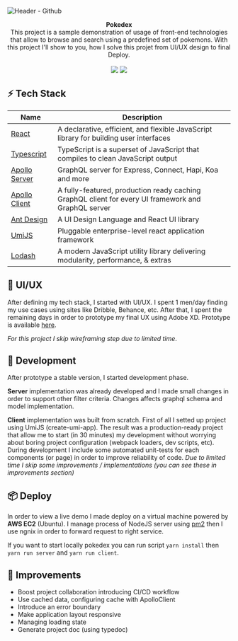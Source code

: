 ![Header  - Github](https://user-images.githubusercontent.com/32436485/73615683-6bc65a00-460a-11ea-84ed-e6bbe63780b0.png)

<div align="center"><strong>Pokedex</strong></div> 
<div align="center">This project is a sample demonstration of usage of front-end technologies that allow to browse and search using a predefined set of pokemons. With this project I'll show to you, how I solve this projet from UI/UX design to final Deploy.</div>

<br/>

<div align="center">
    <a target="_blank" href="http://ec2-3-8-3-91.eu-west-2.compute.amazonaws.com"><img src="https://img.shields.io/badge/live-preview-blue"/></a>
  <a target="_blank"  href="https://xd.adobe.com/view/011c7848-569e-43a0-4075-d53bbf04deee-772d/?fullscreen">
    <img src="https://img.shields.io/badge/ux-prototype-orange"  />
  </a>
</div>

## ⚡️ Tech Stack

| Name                                                            | Description                                                                                         |
| --------------------------------------------------------------- | --------------------------------------------------------------------------------------------------- |
| [React](https://github.com/facebook/react)                      | A declarative, efficient, and flexible JavaScript library for building user interfaces              |
| [Typescript](https://github.com/microsoft/TypeScript)           | TypeScript is a superset of JavaScript that compiles to clean JavaScript output                     |
| [Apollo Server](https://github.com/apollographql/apollo-server) | GraphQL server for Express, Connect, Hapi, Koa and more                                             |
| [Apollo Client](https://github.com/apollographql/apollo-client) | A fully-featured, production ready caching GraphQL client for every UI framework and GraphQL server |
| [Ant Design](https://github.com/ant-design/ant-design)          | A UI Design Language and React UI library                                                           |
| [UmiJS](https://github.com/umijs/umi)                           | Pluggable enterprise-level react application framework                                              |
| [Lodash](https://github.com/lodash/lodash)                      | A modern JavaScript utility library delivering modularity, performance, & extras                    |

## 🎨 UI/UX

After defining my tech stack, I started with UI/UX. I spent 1 men/day finding my use cases using sites like Dribble, Behance, etc. After that, I spent the remaining days in order to prototype my final UX using Adobe XD. Prototype is available [here](https://xd.adobe.com/view/011c7848-569e-43a0-4075-d53bbf04deee-772d/?fullscreen).

_For this project I skip wireframing step due to limited time_.

## 🔨 Development

After prototype a stable version, I started development phase.

**Server** implementation was already developed and I made small changes in order to support other filter criteria. Changes affects graphql schema and model implementation.

**Client** implementation was built from scratch. First of all I setted up project using UmiJS (create-umi-app). The result was a production-ready project that allow me to start (in 30 minutes) my development without worrying about boring project configuration (webpack loaders, dev scripts, etc). During development I include some automated unit-tests for each components (or page) in order to improve reliability of code.
_Due to limited time I skip some improvements / implementations (you can see these in improvements section)_

## 📦 Deploy

In order to view a live demo I made deploy on a virtual machine powered by **AWS EC2** (Ubuntu). I manage process of NodeJS server using [pm2](https://pm2.keymetrics.io/) then I use ngnix in order to forward request to right service.

If you want to start locally pokedex you can run script `yarn install` then `yarn run server` and `yarn run client`.

## 📌 Improvements

- Boost project collaboration introducing CI/CD workflow
- Use cached data, configuring cache with ApolloClient
- Introduce an error boundary
- Make application layout responsive
- Managing loading state
- Generate project doc (using typedoc)

